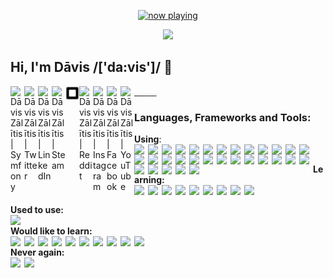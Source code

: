 <p align="center">
  <a href="https://last.fm/user/k0d3r1s" target="_blank"><img src="https://spotify-github-profile-mauve.vercel.app/api/view?uid=9d2gn8vajmgxg5vb7ow13d730&cover_image=false" alt="now playing"></a>
</p>

<p align="center">
  <img src="https://avatars0.githubusercontent.com/u/44346553?s=84&v=4">
</p>

## Hi, I'm Dāvis /['da:vis']/ 👋

<a href="https://connect.symfony.com/profile/k0d3r1s">
  <img align="left" alt="Dāvis Zālītis | Symfony" width="22px" src="https://cdn.jsdelivr.net/npm/simple-icons@v3/icons/symfony.svg" />
</a>
<a href="https://twitter.com/k0d3r1s">
  <img align="left" alt="Dāvis Zālītis | Twitter" width="22px" src="https://cdn.jsdelivr.net/npm/simple-icons@v3/icons/twitter.svg" />
</a>
<a href="https://www.linkedin.com/in/davis-zalitis">
  <img align="left" alt="Dāvis Zālītis | LinkedIn" width="22px" src="https://cdn.jsdelivr.net/npm/simple-icons@v3/icons/linkedin.svg" />
</a>
<a href="https://steamcommunity.com/id/ozo2003">
  <img align="left" alt="Dāvis Zālītis | Steam" width="22px" src="https://cdn.jsdelivr.net/npm/simple-icons@v3/icons/steam.svg" />
</a>
<a href="https://www.steamgifts.com/user/ozo2003">
  <img align="left" alt="Dāvis Zālītis | SteamGifts" width="22px" src="https://raw.githubusercontent.com/k0d3r1s/k0d3r1s/master/assets/images/steamgifts.svg" />
</a>
<a href="https://www.reddit.com/user/k0d3r1s">
  <img align="left" alt="Dāvis Zālītis | Reddit" width="22px" src="https://cdn.jsdelivr.net/npm/simple-icons@v3/icons/reddit.svg" />
</a>
<a href="https://www.instagram.com/asatrunord">
  <img align="left" alt="Dāvis Zālītis | Instagram" width="22px" src="https://cdn.jsdelivr.net/npm/simple-icons@v3/icons/instagram.svg" />
</a>
<a href="https://www.facebook.com/davis.zalitis">
  <img align="left" alt="Dāvis Zālītis | Facebook" width="22px" src="https://cdn.jsdelivr.net/npm/simple-icons@v3/icons/facebook.svg" />
</a>
<a href="https://www.youtube.com/channel/UCfd2i-4AAvnRe2hIdig6AUw">
  <img align="left" alt="Dāvis Zālītis | YouTube" width="22px" src="https://cdn.jsdelivr.net/npm/simple-icons@v3/icons/youtube.svg" />
</a>
<br/>

### **Languages, Frameworks and Tools:**
**Using**:  
<img align="left" width="22px" src="https://cdn.jsdelivr.net/npm/simple-icons@v3/icons/apache.svg" />
<img align="left" width="22px" src="https://cdn.jsdelivr.net/npm/simple-icons@v3/icons/bootstrap.svg" />
<img align="left" width="22px" src="https://cdn.jsdelivr.net/npm/simple-icons@v3/icons/centos.svg" /> 
<img align="left" width="22px" src="https://cdn.jsdelivr.net/npm/simple-icons@v3/icons/cloudflare.svg" />
<img align="left" width="22px" src="https://cdn.jsdelivr.net/npm/simple-icons@v3/icons/composer.svg" />
<img align="left" width="22px" src="https://cdn.jsdelivr.net/npm/simple-icons@v3/icons/css3.svg" /> 
<img align="left" width="22px" src="https://cdn.jsdelivr.net/npm/simple-icons@v3/icons/debian.svg" /> 
<img align="left" width="22px" src="https://cdn.jsdelivr.net/npm/simple-icons@v3/icons/docker.svg" /> 
<img align="left" width="22px" src="https://cdn.jsdelivr.net/npm/simple-icons@v3/icons/elasticsearch.svg" /> 
<img align="left" width="22px" src="https://cdn.jsdelivr.net/npm/simple-icons@v3/icons/fontawesome.svg" /> 
<img align="left" width="22px" src="https://cdn.jsdelivr.net/npm/simple-icons@v3/icons/github.svg" /> 
<img align="left" width="22px" src="https://cdn.jsdelivr.net/npm/simple-icons@v3/icons/gitkraken.svg" /> 
<img align="left" width="22px" src="https://cdn.jsdelivr.net/npm/simple-icons@v3/icons/gitlab.svg" /> 
<img align="left" width="22px" src="https://cdn.jsdelivr.net/npm/simple-icons@v3/icons/git.svg" /> 
<img align="left" width="22px" src="https://cdn.jsdelivr.net/npm/simple-icons@v3/icons/html5.svg" /> 
<img align="left" width="22px" src="https://cdn.jsdelivr.net/npm/simple-icons@v3/icons/javascript.svg" /> 
<img align="left" width="22px" src="https://cdn.jsdelivr.net/npm/simple-icons@v3/icons/jetbrains.svg" />
<img align="left" width="22px" src="https://cdn.jsdelivr.net/npm/simple-icons@v3/icons/jira.svg" />
<img align="left" width="22px" src="https://cdn.jsdelivr.net/npm/simple-icons@v3/icons/keepassxc.svg" />
<img align="left" width="22px" src="https://cdn.jsdelivr.net/npm/simple-icons@v3/icons/linux.svg" /> 
<img align="left" width="22px" src="https://cdn.jsdelivr.net/npm/simple-icons@v3/icons/microsoftteams.svg" />
<img align="left" width="22px" src="https://cdn.jsdelivr.net/npm/simple-icons@v3/icons/mysql.svg" />
<img align="left" width="22px" src="https://cdn.jsdelivr.net/npm/simple-icons@v3/icons/oracle.svg" /> 
<img align="left" width="22px" src="https://cdn.jsdelivr.net/npm/simple-icons@v3/icons/php.svg" /> 
<img align="left" width="22px" src="https://cdn.jsdelivr.net/npm/simple-icons@v3/icons/postman.svg" /> 
<img align="left" width="22px" src="https://cdn.jsdelivr.net/npm/simple-icons@v3/icons/redis.svg" /> 
<img align="left" width="22px" src="https://cdn.jsdelivr.net/npm/simple-icons@v3/icons/sass.svg" /> 
<img align="left" width="22px" src="https://cdn.jsdelivr.net/npm/simple-icons@v3/icons/sonarlint.svg" />
<img align="left" width="22px" src="https://cdn.jsdelivr.net/npm/simple-icons@v3/icons/symfony.svg" /> 
<img align="left" width="22px" src="https://cdn.jsdelivr.net/npm/simple-icons@v3/icons/vim.svg" />
<img align="left" width="22px" src="https://cdn.jsdelivr.net/npm/simple-icons@v3/icons/webpack.svg" /> 
<br>

**Learning:**  
<img align="left" width="22px" src="https://cdn.jsdelivr.net/npm/simple-icons@v3/icons/angular.svg" />
<img align="left" width="22px" src="https://cdn.jsdelivr.net/npm/simple-icons@v3/icons/css3.svg" /> 
<img align="left" width="22px" src="https://cdn.jsdelivr.net/npm/simple-icons@v3/icons/elasticsearch.svg" /> 
<img align="left" width="22px" src="https://cdn.jsdelivr.net/npm/simple-icons@v3/icons/html5.svg" /> 
<img align="left" width="22px" src="https://cdn.jsdelivr.net/npm/simple-icons@v3/icons/javascript.svg" /> 
<img align="left" width="22px" src="https://cdn.jsdelivr.net/npm/simple-icons@v3/icons/node-dot-js.svg" /> 
<img align="left" width="22px" src="https://cdn.jsdelivr.net/npm/simple-icons@v3/icons/sass.svg" /> 
<img align="left" width="22px" src="https://cdn.jsdelivr.net/npm/simple-icons@v3/icons/typescript.svg" /> 
<img align="left" width="22px" src="https://cdn.jsdelivr.net/npm/simple-icons@v3/icons/webpack.svg" /> 
<br>

**Used to use:**  
<img align="left" width="22px" src="https://cdn.jsdelivr.net/npm/simple-icons@v3/icons/python.svg" />
<br>
**Would like to learn:**  
<img align="left" width="22px" src="https://cdn.jsdelivr.net/npm/simple-icons@v3/icons/android.svg" />
<img align="left" width="22px" src="https://cdn.jsdelivr.net/npm/simple-icons@v3/icons/cplusplus.svg" />
<img align="left" width="22px" src="https://cdn.jsdelivr.net/npm/simple-icons@v3/icons/csharp.svg" />
<img align="left" width="22px" src="https://cdn.jsdelivr.net/npm/simple-icons@v3/icons/dart.svg" />
<img align="left" width="22px" src="https://cdn.jsdelivr.net/npm/simple-icons@v3/icons/flutter.svg" />
<img align="left" width="22px" src="https://cdn.jsdelivr.net/npm/simple-icons@v3/icons/go.svg" />
<img align="left" width="22px" src="https://cdn.jsdelivr.net/npm/simple-icons@v3/icons/kubernetes.svg" />
<img align="left" width="22px" src="https://cdn.jsdelivr.net/npm/simple-icons@v3/icons/materialdesign.svg" />
<img align="left" width="22px" src="https://cdn.jsdelivr.net/npm/simple-icons@v3/icons/react.svg" />
<img align="left" width="22px" src="https://cdn.jsdelivr.net/npm/simple-icons@v3/icons/vue-dot-js.svg" />
<br>
**Never again:**  
<img align="left" width="22px" src="https://cdn.jsdelivr.net/npm/simple-icons@v3/icons/drupal.svg" />
<img align="left" width="22px" src="https://cdn.jsdelivr.net/npm/simple-icons@v3/icons/windows.svg" />

<!--START_SECTION:waka-->
<!--END_SECTION:waka-->
